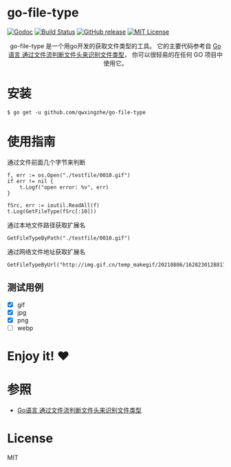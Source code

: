# go-file-type
[![Godoc](http://img.shields.io/badge/godoc-reference-blue.svg?style=flat)](https://godoc.org/github.com/qwxingzhe/go-file-type)
[![Build Status](https://travis-ci.org/qwxingzhe/go-file-type.svg)](https://travis-ci.org/qwxingzhe/go-file-type)
[![GitHub release](http://img.shields.io/github/release/qwxingzhe/go-file-type.svg?style=flat-square)](release)
[![MIT License](http://img.shields.io/badge/license-MIT-blue.svg?style=flat-square)](license)



<p align="center">go-file-type 是一个用go开发的获取文件类型的工具。 它的主要代码参考自 <a href="https://www.cnblogs.com/enjong/articles/10741244.html">Go语言 通过文件流判断文件头来识别文件类型</a>， 你可以很轻易的在任何 GO 项目中使用它。</p>



# 安装

```shell
$ go get -u github.com/qwxingzhe/go-file-type
```

# 使用指南

通过文件前面几个字节来判断

~~~
f, err := os.Open("./testfile/0010.gif")
if err != nil {
    t.Logf("open error: %v", err)
}

fSrc, err := ioutil.ReadAll(f)
t.Log(GetFileType(fSrc[:10]))
~~~

通过本地文件路径获取扩展名

~~~
GetFileTypeByPath("./testfile/0010.gif")
~~~

通过网络文件地址获取扩展名

~~~
GetFileTypeByUrl("http://img.gif.cn/temp_makegif/20210806/1628230128817044.gif")
~~~

## 测试用例

- [x] gif
- [x] jpg
- [x] png
- [ ] webp

# Enjoy it! :heart:

# 参照

- [Go语言 通过文件流判断文件头来识别文件类型](https://www.cnblogs.com/enjong/articles/10741244.html)

# License

MIT

